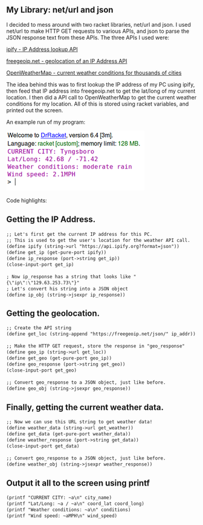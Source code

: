 ## My Library: net/url and json
I decided to mess around with two racket libraries, net/url and json.
I used net/url to make HTTP GET requests to various APIs, and json to
parse the JSON response text from these APIs. The three APIs I used were:

[ipify - IP Address lookup API](https://www.ipify.org/)

[freegeoip.net - geolocation of an IP Address API](https://freegeoip.net/)

[OpenWeatherMap - current weather conditions for thousands of cities](http://openweathermap.org)

The idea behind this was to first lookup the IP address of my PC
using ipify, then feed that IP address into freegeoip.net to get the lat/long
of my current location. I then did a API call to OpenWeatherMap to get the
current weather conditions for my location. All of this is stored using racket
variables, and printed out the screen.

An example run of my program:

![alt text](https://github.com/JasonD94/FP1/blob/master/example.png?raw=true)

Code highlights:


## Getting the IP Address.
```
;; Let's first get the current IP address for this PC.
;; This is used to get the user's location for the weather API call.
(define ipify (string->url "https://api.ipify.org?format=json"))
(define get_ip (get-pure-port ipify))
(define ip_response (port->string get_ip))
(close-input-port get_ip)

; Now ip_response has a string that looks like "{\"ip\":\"129.63.253.73\"}"
; Let's convert his string into a JSON object
(define ip_obj (string->jsexpr ip_response))
```

## Getting the geolocation.
```
;; Create the API string
(define get_loc (string-append "https://freegeoip.net/json/" ip_addr))

;; Make the HTTP GET request, store the response in "geo_response"
(define geo_ip (string->url get_loc))
(define get_geo (get-pure-port geo_ip))
(define geo_response (port->string get_geo))
(close-input-port get_geo)

;; Convert geo_response to a JSON object, just like before.
(define geo_obj (string->jsexpr geo_response))
```

## Finally, getting the current weather data.
```
;; Now we can use this URL string to get weather data!
(define weather_data (string->url get_weather))
(define get_data (get-pure-port weather_data))
(define weather_response (port->string get_data))
(close-input-port get_data)

;; Convert geo_response to a JSON object, just like before.
(define weather_obj (string->jsexpr weather_response))
```

## Output it all to the screen using printf
```
(printf "CURRENT CITY: ~a\n" city_name)
(printf "Lat/Long: ~a / ~a\n" coord_lat coord_long)
(printf "Weather conditions: ~a\n" conditions)
(printf "Wind speed: ~aMPH\n" wind_speed)
```

